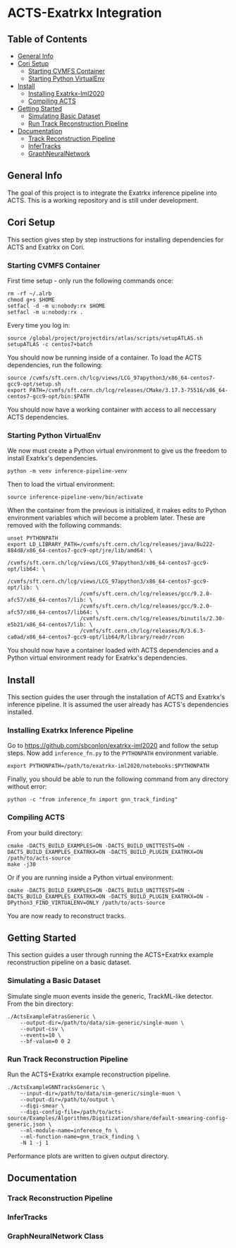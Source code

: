 # ACTS-Exatrkx Integration


## Table of Contents
* [General Info](#general-info)
* [Cori Setup](#cori-setup)
   - [Starting CVMFS Container](#starting-cvmfs-container)
   - [Starting Python VirtualEnv](#starting-python-virtualenv)
* [Install](#install)
   - [Installing Exatrkx-Iml2020](#installing-exatrkx-inference-pipeline)
   - [Compiling ACTS](#compiling-acts)
* [Getting Started](#getting-started)
   - [Simulating Basic Dataset](#simulating-dataset)
   - [Run Track Reconstruction Pipeline](#run-track-reconstruction-pipeline)
* [Documentation](#documentation)
   - [Track Reconstruction Pipeline](#track-reconstruction-pipeline)
   - [InferTracks](#infertracks)
   - [GraphNeuralNetwork](#graphneuralnetwork-class)


## General Info
The goal of this project is to integrate the Exatrkx inference pipeline into ACTS. This is a working repository and is still under development.


## Cori Setup
This section gives step by step instructions for installing dependencies for ACTS and Exatrkx on Cori.

### Starting CVMFS Container
First time setup - only run the following commands once:
```
rm -rf ~/.alrb
chmod g+s $HOME
setfacl -d -m u:nobody:rx $HOME
setfacl -m u:nobody:rx .
```
Every time you log in:
```
source /global/project/projectdirs/atlas/scripts/setupATLAS.sh
setupATLAS -c centos7+batch
```
You should now be running inside of a container. To load the ACTS dependencies, run the following:
```
source /cvmfs/sft.cern.ch/lcg/views/LCG_97apython3/x86_64-centos7-gcc9-opt/setup.sh
export PATH=/cvmfs/sft.cern.ch/lcg/releases/CMake/3.17.3-75516/x86_64-centos7-gcc9-opt/bin:$PATH
```
You should now have a working container with access to all neccessary ACTS dependencies.

### Starting Python VirtualEnv
We now must create a Python virtual environment to give us the freedom to install Exatrkx's dependencies.
```
python -m venv inference-pipeline-venv
```
Then to load the virtual environment:
```
source inference-pipeline-venv/bin/activate
```
When the container from the previous is initialized, it makes edits to Python environment variables which will become a problem later. These are removed with the following commands:
```
unset PYTHONPATH
export LD_LIBRARY_PATH=/cvmfs/sft.cern.ch/lcg/releases/java/8u222-884d8/x86_64-centos7-gcc9-opt/jre/lib/amd64: \
                       /cvmfs/sft.cern.ch/lcg/views/LCG_97apython3/x86_64-centos7-gcc9-opt/lib64: \
                       /cvmfs/sft.cern.ch/lcg/views/LCG_97apython3/x86_64-centos7-gcc9-opt/lib: \
                       /cvmfs/sft.cern.ch/lcg/releases/gcc/9.2.0-afc57/x86_64-centos7/lib: \
                       /cvmfs/sft.cern.ch/lcg/releases/gcc/9.2.0-afc57/x86_64-centos7/lib64: \
                       /cvmfs/sft.cern.ch/lcg/releases/binutils/2.30-e5b21/x86_64-centos7/lib: \
                       /cvmfs/sft.cern.ch/lcg/releases/R/3.6.3-ca0ad/x86_64-centos7-gcc9-opt/lib64/R/library/readr/rcon
```
You should now have a container loaded with ACTS dependencies and a Python virtual environment ready for Exatrkx's dependencies.


## Install
This section guides the user through the installation of ACTS and Exatrkx's inference pipeline. It is assumed the user already has ACTS's dependencies installed.

### Installing Exatrkx Inference Pipeline
Go to https://github.com/sbconlon/exatrkx-iml2020 and follow the setup steps.
Now add `inference_fn.py` to the `PYTHONPATH` environment variable.
```
export PYTHONPATH=/path/to/exatrkx-iml2020/notebooks:$PYTHONPATH
```
Finally, you should be able to run the following command from any directory without error:
```
python -c "from inference_fn import gnn_track_finding"
```

### Compiling ACTS
From your build directory:
```
cmake -DACTS_BUILD_EXAMPLES=ON -DACTS_BUILD_UNITTESTS=ON -DACTS_BUILD_EXAMPLES_EXATRKX=ON -DACTS_BUILD_PLUGIN_EXATRKX=ON /path/to/acts-source
make -j30
```
Or if you are running inside a Python virtual environment:
```
cmake -DACTS_BUILD_EXAMPLES=ON -DACTS_BUILD_UNITTESTS=ON -DACTS_BUILD_EXAMPLES_EXATRKX=ON -DACTS_BUILD_PLUGIN_EXATRKX=ON -DPython3_FIND_VIRTUALENV=ONLY /path/to/acts-source
```
You are now ready to reconstruct tracks.


## Getting Started
This section guides a user through running the ACTS+Exatrkx example reconstruction pipeline on a basic dataset.

### Simulating a Basic Dataset
Simulate single muon events inside the generic, TrackML-like detector. From the bin directory:
```
./ActsExampleFatrasGeneric \
    --output-dir=/path/to/data/sim-generic/single-muon \
    --output-csv \
    --events=10 \
    --bf-value=0 0 2
```

### Run Track Reconstruction Pipeline
Run the ACTS+Exatrkx example reconstruction pipeline.
```
./ActsExampleGNNTracksGeneric \
    --input-dir=/path/to/data/sim-generic/single-muon \
    --output-dir=/path/to/output \
    --digi-smear \
    --digi-config-file=/path/to/acts-source/Examples/Algorithms/Digitization/share/default-smearing-config-generic.json \
    --ml-module-name=inference_fn \
    --ml-function-name=gnn_track_finding \
    -N 1 -j 1
```
Performance plots are written to given output directory. 

## Documentation
### Track Reconstruction Pipeline
### InferTracks
### GraphNeuralNetwork Class
